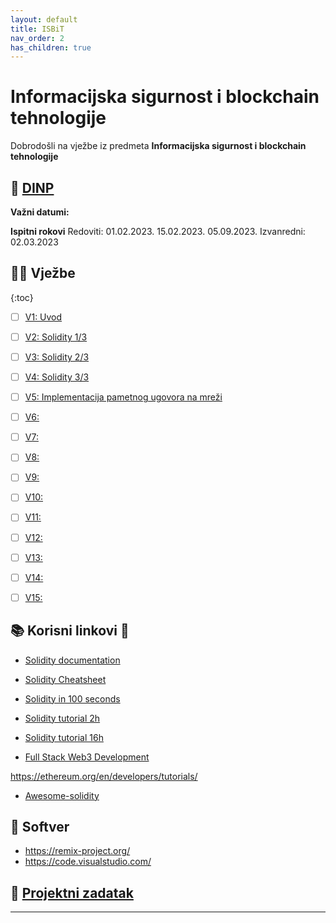 ```yaml
---
layout: default
title: ISBiT
nav_order: 2
has_children: true
---
```



# Informacijska sigurnost i blockchain tehnologije 


Dobrodošli na vježbe iz predmeta **Informacijska sigurnost i blockchain tehnologije**


## 📅 [DINP](https://www.inf.uniri.hr/images/nastava/izvedbeni/2022_2023/DS/1_godina/DINP_ISBT_2022_2023.pdf)


**Važni datumi:**


**Ispitni rokovi**
Redoviti:
01.02.2023.
15.02.2023.
05.09.2023.
Izvanredni:
02.03.2023


## 👨‍💻 Vježbe

{:toc}

- [ ] [V1: Uvod](./isbit-uvod)
- [ ] [V2: Solidity 1/3](./solidity-1)
- [ ] [V3: Solidity 2/3](./solidity-2)
- [ ] [V4: Solidity 3/3](./solidity-3)
- [ ] [V5: Implementacija pametnog ugovora na mreži ](./pametni-ugovori)
- [ ] [V6: ](./)
- [ ] [V7: ](./)
- [ ] [V8: ](./)
- [ ] [V9: ](./)
- [ ] [V10: ](./)
- [ ] [V11: ](./)
- [ ] [V12: ](./)
- [ ] [V13: ](./)
- [ ] [V14: ](./)
- [ ] [V15: ](./)


## 📚 Korisni linkovi 🔗 

- [Solidity documentation](https://docs.soliditylang.org/en/latest/)
- [Solidity Cheatsheet](https://docs.soliditylang.org/en/latest/cheatsheet.html)

- [Solidity in 100 seconds](https://www.youtube.com/watch?v=kdvVwGrV7ec)
- [Solidity tutorial 2h](https://www.youtube.com/watch?v=ipwxYa-F1uY&t=262s)
- [Solidity tutorial 16h](https://www.youtube.com/watch?v=M576WGiDBdQ&t=7843s)
- [Full Stack Web3 Development](https://www.youtube.com/watch?v=gyMwXuJrbJQ)

https://ethereum.org/en/developers/tutorials/

- [Awesome-solidity]( https://github.com/bkrem/awesome-solidity)


## 🧰 Softver

- https://remix-project.org/
- https://code.visualstudio.com/


## 🚀 [Projektni zadatak](./projektni-isbit)

---